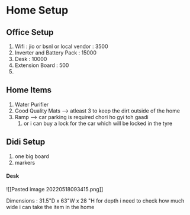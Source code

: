 # Home Setup 


## Office Setup
1. Wifi :  jio or bsnl or local vendor  : 3500
2. Inverter and Battery Pack : 15000
3. Desk : 10000 
4. Extension Board : 500
5. 


## Home Items
1. Water Purifier
2. Good Quality Mats --> atleast 3 to keep the dirt outside of the home
3. Ramp --> car parking is required chori ho gyi toh gaadi
	1. or i can buy a lock for the car which will be locked in the tyre


## Didi Setup
1. one big board
2. markers




#### Desk
![[Pasted image 20220518093415.png]]

Dimensions : 31.5"D x 63"W x 28 "H
for depth i need to check how much wide i can take the item in the home


